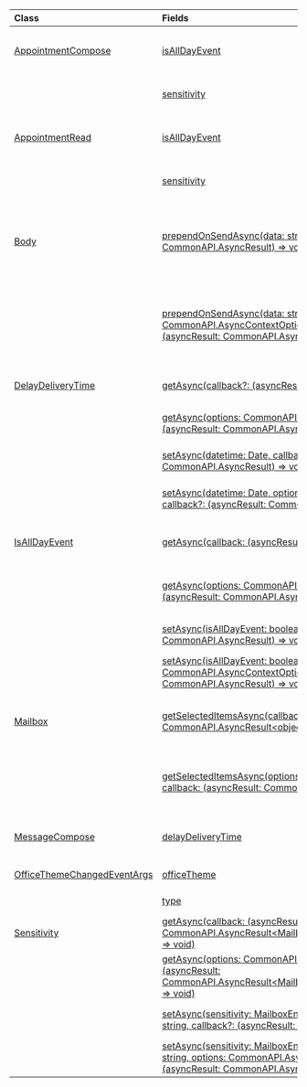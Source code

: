 | Class | Fields | Description |
|:---|:---|:---|
|[AppointmentCompose](/javascript/api/outlook/office.appointmentcompose)|[isAllDayEvent](/javascript/api/outlook/office.appointmentcompose#outlook-office-appointmentcompose-isalldayevent-member)|Gets or sets the Office.IsAllDayEvent property of an appointment.|
||[sensitivity](/javascript/api/outlook/office.appointmentcompose#outlook-office-appointmentcompose-sensitivity-member)|Gets or sets the {@link Office.Sensitivity | sensitivity level} of an appointment.|
|[AppointmentRead](/javascript/api/outlook/office.appointmentread)|[isAllDayEvent](/javascript/api/outlook/office.appointmentread#outlook-office-appointmentread-isalldayevent-member)|Returns a boolean value indicating whether the event is all day.|
||[sensitivity](/javascript/api/outlook/office.appointmentread#outlook-office-appointmentread-sensitivity-member)|Provides the sensitivity value of the appointment.|
|[Body](/javascript/api/outlook/office.body)|[prependOnSendAsync(data: string, callback?: (asyncResult: CommonAPI.AsyncResult<void>) => void)](/javascript/api/outlook/office.body#outlook-office-body-prependonsendasync-member(1))|Prepends HTML or plain text to the beginning of a message or appointment body when the mail item is sent.|
||[prependOnSendAsync(data: string, options: CommonAPI.AsyncContextOptions & CoercionTypeOptions, callback?: (asyncResult: CommonAPI.AsyncResult<void>) => void)](/javascript/api/outlook/office.body#outlook-office-body-prependonsendasync-member(1))|Prepends HTML or plain text to the beginning of a message or appointment body when the mail item is sent.|
|[DelayDeliveryTime](/javascript/api/outlook/office.delaydeliverytime)|[getAsync(callback?: (asyncResult: CommonAPI.AsyncResult<Date>) => void)](/javascript/api/outlook/office.delaydeliverytime#outlook-office-delaydeliverytime-getasync-member(1))|Gets the delivery date and time of a message.|
||[getAsync(options: CommonAPI.AsyncContextOptions, callback?: (asyncResult: CommonAPI.AsyncResult<Date>) => void)](/javascript/api/outlook/office.delaydeliverytime#outlook-office-delaydeliverytime-getasync-member(1))|Gets the delivery date and time of a message.|
||[setAsync(datetime: Date, callback?: (asyncResult: CommonAPI.AsyncResult<void>) => void)](/javascript/api/outlook/office.delaydeliverytime#outlook-office-delaydeliverytime-setasync-member(1))|Sets the delivery date and time of a message.|
||[setAsync(datetime: Date, options: CommonAPI.AsyncContextOptions, callback?: (asyncResult: CommonAPI.AsyncResult<void>) => void)](/javascript/api/outlook/office.delaydeliverytime#outlook-office-delaydeliverytime-setasync-member(1))|Sets the delivery date and time of a message.|
|[IsAllDayEvent](/javascript/api/outlook/office.isalldayevent)|[getAsync(callback: (asyncResult: CommonAPI.AsyncResult<boolean>) => void)](/javascript/api/outlook/office.isalldayevent#outlook-office-isalldayevent-getasync-member(1))|Gets the boolean value indicating whether the event is all day or not.|
||[getAsync(options: CommonAPI.AsyncContextOptions, callback: (asyncResult: CommonAPI.AsyncResult<boolean>) => void)](/javascript/api/outlook/office.isalldayevent#outlook-office-isalldayevent-getasync-member(1))|Gets the boolean value indicating whether the event is all day or not.|
||[setAsync(isAllDayEvent: boolean, callback?: (asyncResult: CommonAPI.AsyncResult<void>) => void)](/javascript/api/outlook/office.isalldayevent#outlook-office-isalldayevent-setasync-member(1))|Sets the all-day event status of an appointment.|
||[setAsync(isAllDayEvent: boolean, options: CommonAPI.AsyncContextOptions, callback?: (asyncResult: CommonAPI.AsyncResult<void>) => void)](/javascript/api/outlook/office.isalldayevent#outlook-office-isalldayevent-setasync-member(1))|Sets the all-day event status of an appointment.|
|[Mailbox](/javascript/api/outlook/office.mailbox)|[getSelectedItemsAsync(callback: (asyncResult: CommonAPI.AsyncResult<object[]>) => void)](/javascript/api/outlook/office.mailbox#outlook-office-mailbox-getselecteditemsasync-member(1))|Gets currently selected messages on which an add-in can activate and perform operations.|
||[getSelectedItemsAsync(options: CommonAPI.AsyncContextOptions, callback: (asyncResult: CommonAPI.AsyncResult<object[]>) => void)](/javascript/api/outlook/office.mailbox#outlook-office-mailbox-getselecteditemsasync-member(1))|Gets currently selected messages on which an add-in can activate and perform operations.|
|[MessageCompose](/javascript/api/outlook/office.messagecompose)|[delayDeliveryTime](/javascript/api/outlook/office.messagecompose#outlook-office-messagecompose-delaydeliverytime-member)|Gets or sets the delayed delivery date and time of a message.|
|[OfficeThemeChangedEventArgs](/javascript/api/outlook/office.officethemechangedeventargs)|[officeTheme](/javascript/api/outlook/office.officethemechangedeventargs#outlook-office-officethemechangedeventargs-officetheme-member)|Gets the updated Office theme.|
||[type](/javascript/api/outlook/office.officethemechangedeventargs#outlook-office-officethemechangedeventargs-type-member)|Gets the type of the event.|
|[Sensitivity](/javascript/api/outlook/office.sensitivity)|[getAsync(callback: (asyncResult: CommonAPI.AsyncResult<MailboxEnums.AppointmentSensitivityType>) => void)](/javascript/api/outlook/office.sensitivity#outlook-office-sensitivity-getasync-member(1))|Gets the sensitivity level of an appointment.|
||[getAsync(options: CommonAPI.AsyncContextOptions, callback: (asyncResult: CommonAPI.AsyncResult<MailboxEnums.AppointmentSensitivityType>) => void)](/javascript/api/outlook/office.sensitivity#outlook-office-sensitivity-getasync-member(1))|Gets the sensitivity level of an appointment.|
||[setAsync(sensitivity: MailboxEnums.AppointmentSensitivityType \| string, callback?: (asyncResult: CommonAPI.AsyncResult<void>) => void)](/javascript/api/outlook/office.sensitivity#outlook-office-sensitivity-setasync-member(1))|Sets the sensitivity level of an appointment.|
||[setAsync(sensitivity: MailboxEnums.AppointmentSensitivityType \| string, options: CommonAPI.AsyncContextOptions, callback?: (asyncResult: CommonAPI.AsyncResult<void>) => void)](/javascript/api/outlook/office.sensitivity#outlook-office-sensitivity-setasync-member(1))|Sets the sensitivity level of an appointment.|
